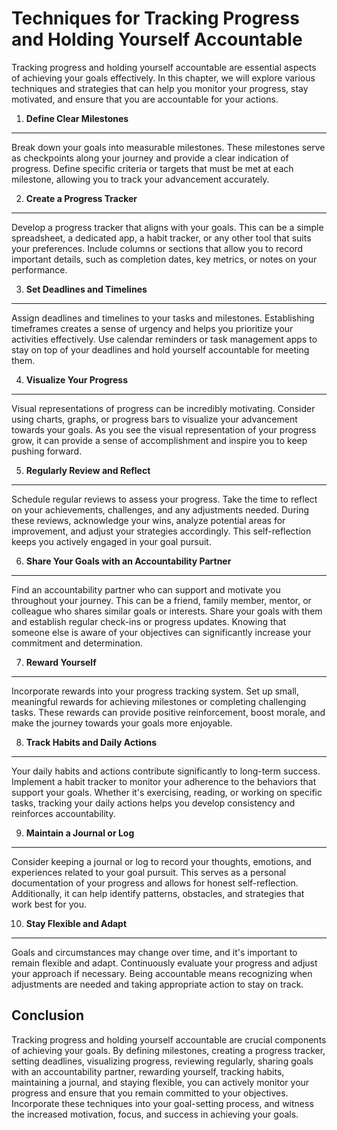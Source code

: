 Techniques for Tracking Progress and Holding Yourself Accountable
============================================================================

Tracking progress and holding yourself accountable are essential aspects of achieving your goals effectively. In this chapter, we will explore various techniques and strategies that can help you monitor your progress, stay motivated, and ensure that you are accountable for your actions.

1. **Define Clear Milestones**
------------------------------

Break down your goals into measurable milestones. These milestones serve as checkpoints along your journey and provide a clear indication of progress. Define specific criteria or targets that must be met at each milestone, allowing you to track your advancement accurately.

2. **Create a Progress Tracker**
--------------------------------

Develop a progress tracker that aligns with your goals. This can be a simple spreadsheet, a dedicated app, a habit tracker, or any other tool that suits your preferences. Include columns or sections that allow you to record important details, such as completion dates, key metrics, or notes on your performance.

3. **Set Deadlines and Timelines**
----------------------------------

Assign deadlines and timelines to your tasks and milestones. Establishing timeframes creates a sense of urgency and helps you prioritize your activities effectively. Use calendar reminders or task management apps to stay on top of your deadlines and hold yourself accountable for meeting them.

4. **Visualize Your Progress**
------------------------------

Visual representations of progress can be incredibly motivating. Consider using charts, graphs, or progress bars to visualize your advancement towards your goals. As you see the visual representation of your progress grow, it can provide a sense of accomplishment and inspire you to keep pushing forward.

5. **Regularly Review and Reflect**
-----------------------------------

Schedule regular reviews to assess your progress. Take the time to reflect on your achievements, challenges, and any adjustments needed. During these reviews, acknowledge your wins, analyze potential areas for improvement, and adjust your strategies accordingly. This self-reflection keeps you actively engaged in your goal pursuit.

6. **Share Your Goals with an Accountability Partner**
------------------------------------------------------

Find an accountability partner who can support and motivate you throughout your journey. This can be a friend, family member, mentor, or colleague who shares similar goals or interests. Share your goals with them and establish regular check-ins or progress updates. Knowing that someone else is aware of your objectives can significantly increase your commitment and determination.

7. **Reward Yourself**
----------------------

Incorporate rewards into your progress tracking system. Set up small, meaningful rewards for achieving milestones or completing challenging tasks. These rewards can provide positive reinforcement, boost morale, and make the journey towards your goals more enjoyable.

8. **Track Habits and Daily Actions**
-------------------------------------

Your daily habits and actions contribute significantly to long-term success. Implement a habit tracker to monitor your adherence to the behaviors that support your goals. Whether it's exercising, reading, or working on specific tasks, tracking your daily actions helps you develop consistency and reinforces accountability.

9. **Maintain a Journal or Log**
--------------------------------

Consider keeping a journal or log to record your thoughts, emotions, and experiences related to your goal pursuit. This serves as a personal documentation of your progress and allows for honest self-reflection. Additionally, it can help identify patterns, obstacles, and strategies that work best for you.

10. **Stay Flexible and Adapt**
-------------------------------

Goals and circumstances may change over time, and it's important to remain flexible and adapt. Continuously evaluate your progress and adjust your approach if necessary. Being accountable means recognizing when adjustments are needed and taking appropriate action to stay on track.

Conclusion
----------

Tracking progress and holding yourself accountable are crucial components of achieving your goals. By defining milestones, creating a progress tracker, setting deadlines, visualizing progress, reviewing regularly, sharing goals with an accountability partner, rewarding yourself, tracking habits, maintaining a journal, and staying flexible, you can actively monitor your progress and ensure that you remain committed to your objectives. Incorporate these techniques into your goal-setting process, and witness the increased motivation, focus, and success in achieving your goals.
